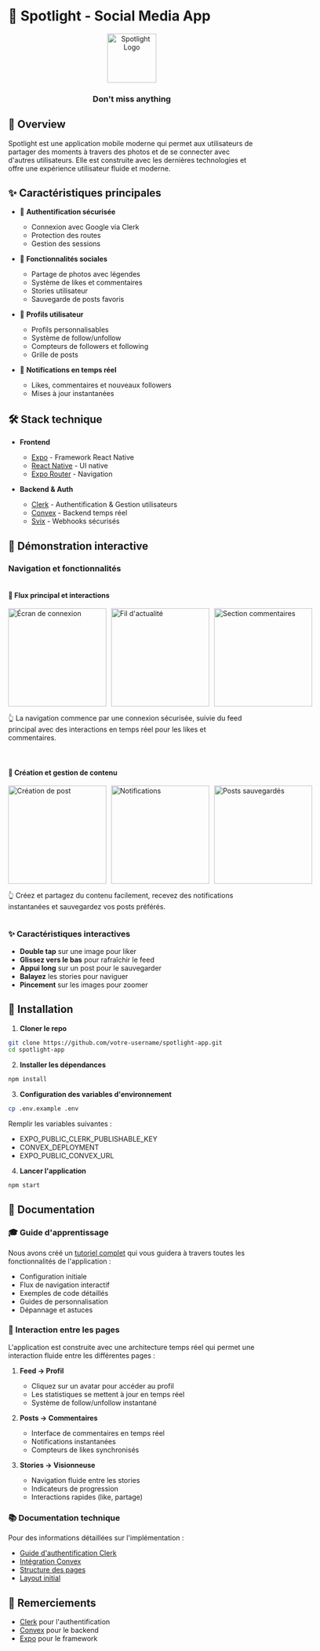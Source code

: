 # 🌟 Spotlight - Social Media App

<div align="center">
  <img src="spotlight-logo.png" alt="Spotlight Logo" width="100"/>
  <h3>Don't miss anything</h3>
</div>

## 📱 Overview

Spotlight est une application mobile moderne qui permet aux utilisateurs de partager des moments à travers des photos et de se connecter avec d'autres utilisateurs. Elle est construite avec les dernières technologies et offre une expérience utilisateur fluide et moderne.

## ✨ Caractéristiques principales

- 🔐 **Authentification sécurisée**
  - Connexion avec Google via Clerk
  - Protection des routes
  - Gestion des sessions

- 📸 **Fonctionnalités sociales**
  - Partage de photos avec légendes
  - Système de likes et commentaires
  - Stories utilisateur
  - Sauvegarde de posts favoris

- 👥 **Profils utilisateur**
  - Profils personnalisables
  - Système de follow/unfollow
  - Compteurs de followers et following
  - Grille de posts

- 🔔 **Notifications en temps réel**
  - Likes, commentaires et nouveaux followers
  - Mises à jour instantanées

## 🛠️ Stack technique

- **Frontend**
  - [Expo](https://expo.dev/) - Framework React Native
  - [React Native](https://reactnative.dev/) - UI native
  - [Expo Router](https://docs.expo.dev/routing/introduction/) - Navigation

- **Backend & Auth**
  - [Clerk](https://clerk.com/) - Authentification & Gestion utilisateurs
  - [Convex](https://www.convex.dev/) - Backend temps réel
  - [Svix](https://www.svix.com/) - Webhooks sécurisés

## 🎥 Démonstration interactive

### Navigation et fonctionnalités

<div style="display: flex; flex-direction: column; gap: 20px;">
  <div>
    <h4>🚀 Flux principal et interactions</h4>
    <div style="display: flex; gap: 10px;">
      <img src="login-screen.png" alt="Écran de connexion" width="200"/>
      <img src="home-feed.png" alt="Fil d'actualité" width="200"/>
      <img src="comments-screen.png" alt="Section commentaires" width="200"/>
    </div>
    <p>👆 La navigation commence par une connexion sécurisée, suivie du feed principal avec des interactions en temps réel pour les likes et commentaires.</p>
  </div>

  <div>
    <h4>📸 Création et gestion de contenu</h4>
    <div style="display: flex; gap: 10px;">
      <img src="create-post-screen.png" alt="Création de post" width="200"/>
      <img src="notifications-screen.png" alt="Notifications" width="200"/>
      <img src="bookmarks-screen.png" alt="Posts sauvegardés" width="200"/>
    </div>
    <p>👆 Créez et partagez du contenu facilement, recevez des notifications instantanées et sauvegardez vos posts préférés.</p>
  </div>
</div>

### ✨ Caractéristiques interactives

- **Double tap** sur une image pour liker
- **Glissez vers le bas** pour rafraîchir le feed
- **Appui long** sur un post pour le sauvegarder
- **Balayez** les stories pour naviguer
- **Pincement** sur les images pour zoomer

## 🚀 Installation

1. **Cloner le repo**
```bash
git clone https://github.com/votre-username/spotlight-app.git
cd spotlight-app
```

2. **Installer les dépendances**
```bash
npm install
```

3. **Configuration des variables d'environnement**
```bash
cp .env.example .env
```
Remplir les variables suivantes :
- EXPO_PUBLIC_CLERK_PUBLISHABLE_KEY
- CONVEX_DEPLOYMENT
- EXPO_PUBLIC_CONVEX_URL

4. **Lancer l'application**
```bash
npm start
```

## 📖 Documentation

### 🎓 Guide d'apprentissage

Nous avons créé un [tutoriel complet](docs/tutorial.md) qui vous guidera à travers toutes les fonctionnalités de l'application :
- Configuration initiale
- Flux de navigation interactif
- Exemples de code détaillés
- Guides de personnalisation
- Dépannage et astuces

### 🔄 Interaction entre les pages

L'application est construite avec une architecture temps réel qui permet une interaction fluide entre les différentes pages :

1. **Feed → Profil**
   - Cliquez sur un avatar pour accéder au profil
   - Les statistiques se mettent à jour en temps réel
   - Système de follow/unfollow instantané

2. **Posts → Commentaires**
   - Interface de commentaires en temps réel
   - Notifications instantanées
   - Compteurs de likes synchronisés

3. **Stories → Visionneuse**
   - Navigation fluide entre les stories
   - Indicateurs de progression
   - Interactions rapides (like, partage)

### 📚 Documentation technique

Pour des informations détaillées sur l'implémentation :
- [Guide d'authentification Clerk](docs/clerk-guide.html)
- [Intégration Convex](docs/demo-clerk-convex.html)
- [Structure des pages](docs/explication-pages.html)
- [Layout initial](docs/explication-initial-layout.html)


## 🙏 Remerciements

- [Clerk](https://clerk.com/) pour l'authentification
- [Convex](https://www.convex.dev/) pour le backend
- [Expo](https://expo.dev/) pour le framework
